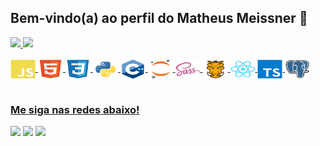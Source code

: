 ## Bem-vindo(a) ao perfil do Matheus Meissner 🦖

 <div>
   <a href="https://github.com/matheus-meissner">
   <img height="180em" src="https://github-readme-stats.vercel.app/api?username=matheus-meissner&show_icons=true&theme=dark&include_all_commits=true&count_private=true"/>
   <img height="180em" src="https://github-readme-stats.vercel.app/api/top-langs/?username=matheus-meissner&layout=compact&langs_count=10&theme=tokyonight"/>
</div>

<div style="display: inline_block"><br>
  <img align="center" alt="Js" height="30" width="40" src="https://raw.githubusercontent.com/devicons/devicon/master/icons/javascript/javascript-plain.svg">
  <img align="center" alt="HTML" height="30" width="40" src="https://raw.githubusercontent.com/devicons/devicon/master/icons/html5/html5-original.svg">
  <img align="center" alt="CSS" height="30" width="40" src="https://raw.githubusercontent.com/devicons/devicon/master/icons/css3/css3-original.svg">   
  <img align="center" alt="Python" height="30" width="40" src="https://raw.githubusercontent.com/devicons/devicon/master/icons/python/python-original.svg">
  <img align="center" alt="C++" height="30" width="40" src="https://raw.githubusercontent.com/devicons/devicon/master/icons/cplusplus/cplusplus-original.svg" />
  <img align="center" alt="Jupyter" height="30" width="40" src="https://raw.githubusercontent.com/devicons/devicon/master/icons/jupyter/jupyter-original.svg" />
  <img align="center" alt="Sass" height="30" width="40" src="https://raw.githubusercontent.com/devicons/devicon/master/icons/sass/sass-original.svg" />
  <img align="center" alt="Grunt" height="30" width="40" src="https://raw.githubusercontent.com/devicons/devicon/master/icons/grunt/grunt-original.svg" />
  <img align="center" alt="React" height="30" width="40" src="https://raw.githubusercontent.com/devicons/devicon/master/icons/react/react-original.svg" />
  <img align="center" alt="TypeScript" height="30" width="40" src="https://raw.githubusercontent.com/devicons/devicon/master/icons/typescript/typescript-original.svg" />
 <img align="center" alt="PostgreSQL" height="30" width="40" src="https://raw.githubusercontent.com/devicons/devicon/master/icons/postgresql/postgresql-original.svg" />
</div>

<br>

### Me siga nas redes abaixo!
 
<div> 
  <a href = "https://www.linkedin.com/in/matheus-iembo-meissner/"><img src="https://img.shields.io/badge/-LinkedIn-%230077B5?style=for-the-badge&logo=linkedin&logoColor=white" target="_blank"></a>
  <a href = "https://portfolio-matheus-meissner.vercel.app/"><img src="https://img.shields.io/badge/-Portfolio-%231DD1A1?style=for-the-badge&logo=About.me&logoColor=white" target="_blank"></a>
  <a href = "mailto:matheus.iembo@gmail.com"><img src="https://img.shields.io/badge/-Gmail-%23D14836?style=for-the-badge&logo=gmail&logoColor=white" target="_blank"></a>
</div>
